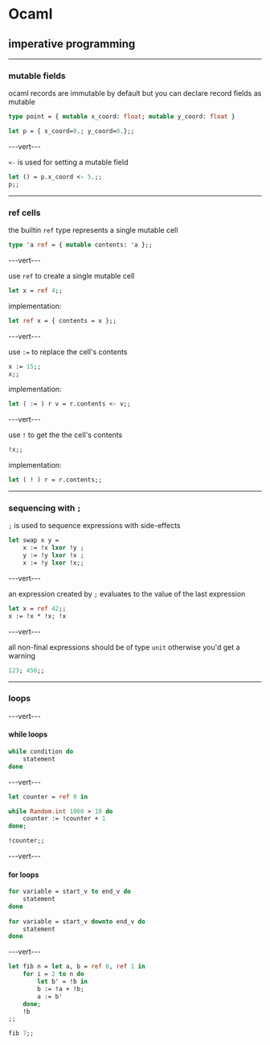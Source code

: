 # Ocaml

## imperative programming

---

### mutable fields

ocaml records are immutable by default but you can declare record fields as mutable

```ocaml
type point = { mutable x_coord: float; mutable y_coord: float }

let p = { x_coord=0.; y_coord=0.};;
```
<!-- .element: data-thebe-executable -->

---vert---

`<-` is used for setting a mutable field

```ocaml
let () = p.x_coord <- 5.;;
p;;
```
<!-- .element: data-thebe-executable -->

---

### ref cells

the builtin `ref` type represents a single mutable cell

```ocaml
type 'a ref = { mutable contents: 'a };;
```

---vert---

use `ref` to create a single mutable cell

```ocaml
let x = ref 4;;
```
<!-- .element: data-thebe-executable -->

implementation:

```ocaml
let ref x = { contents = x };;
```

---vert---

use `:=` to replace the cell's contents

```ocaml
x := 15;;
x;;
```
<!-- .element: data-thebe-executable -->

implementation:

```ocaml
let ( := ) r v = r.contents <- v;;
```

---vert---

use `!` to get the the cell's contents

```ocaml
!x;;
```
<!-- .element: data-thebe-executable -->

implementation:

```ocaml
let ( ! ) r = r.contents;;
```

---

### sequencing with `;`

`;` is used to sequence expressions with side-effects

```ocaml
let swap x y =
    x := !x lxor !y ;
    y := !y lxor !x ;
    x := !y lxor !x;;
```
<!-- .element: data-thebe-executable -->

---vert---

an expression created by `;` evaluates to the value of the last expression

```ocaml
let x = ref 42;;
x := !x * !x; !x
```
<!-- .element: data-thebe-executable -->

---vert---

all non-final expressions should be of type `unit` otherwise you'd get a warning

```ocaml
123; 456;;
```
<!-- .element: data-thebe-executable -->

---

### loops

---vert---

#### while loops

```ocaml
while condition do
    statement
done
```

---vert---

```ocaml
let counter = ref 0 in

while Random.int 1000 > 10 do
    counter := !counter + 1
done;

!counter;;
```
<!-- .element: data-thebe-executable -->

---vert---

#### for loops

```ocaml
for variable = start_v to end_v do
    statement
done
  
for variable = start_v downto end_v do
    statement
done
```

---vert---

```ocaml
let fib n = let a, b = ref 0, ref 1 in
    for i = 2 to n do
        let b' = !b in
        b := !a + !b;
        a := b'
    done;
    !b
;;

fib 7;;
```
<!-- .element: data-thebe-executable -->
